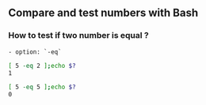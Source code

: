 ## Compare and test numbers with Bash

### How to test if two number is equal ?

	- option: `-eq`

```bash
[ 5 -eq 2 ];echo $?
1
```

```bash
[ 5 -eq 5 ];echo $?
0
```



